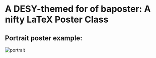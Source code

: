 # A DESY-themed for of baposter: A nifty LaTeX Poster Class 

## Portrait poster example:
![portrait](./poster.png)